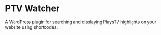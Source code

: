 # PTV Watcher
A WordPress plugin for searching and displaying PlaysTV highlights on your website using shortcodes.
